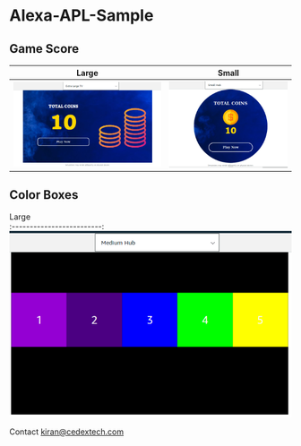 # Alexa-APL-Sample

## Game Score

Large                      |  Small
:-------------------------:|:-------------------------:
![](https://raw.githubusercontent.com/cedextech/Alexa-APL-Sample/master/Game%20Score/screen-01.png)  |  ![](https://github.com/cedextech/Alexa-APL-Sample/blob/master/Game%20Score/screen-02.png)

## Color Boxes

Large                      
:-------------------------:
![](https://github.com/cedextech/Alexa-APL-Sample/blob/master/Color%20Boxes/screen-01.png)


Contact kiran@cedextech.com
